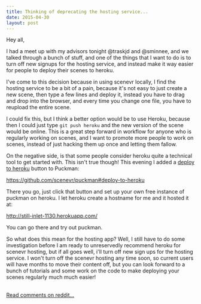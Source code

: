 ```yaml
---
title: Thinking of deprecating the hosting service...
date: 2015-04-30
layout: post
---
```

<div class="md"><p>Hey all,</p>

<p>I had a meet up with my advisors tonight @traskjd and @sminnee, and we talked through a bunch of stuff, and one of the things that I want to do is to turn off new signups for the hosting service, and instead make it way easier for people to deploy their scenes to heroku.</p>

<p>I&#39;ve come to this decision because in using scenevr locally, I find the hosting service to be a bit of a pain, because it&#39;s not easy to just create a new scene, then type a few lines and deploy it, instead you have to drag and drop into the browser, and every time you change one file, you have to reupload the entire scene.</p>

<p>I could fix this, but I think a better option would be to use Heroku, because then I could just type <code>git push heroku</code> and the new version of the scene would be online. This is a great step forward in workflow for anyone who is regularly working on scenes, and I want to promote more people to work on scenes, instead of just hacking them up once and letting them fallow.</p>

<p>On the negative side, is that some people consider heroku quite a technical tool to get started with. This isn&#39;t true though! This evening I added a <a href="https://devcenter.heroku.com/articles/heroku-button">deploy to heroku</a> button to Puckman:</p>

<p><a href="https://github.com/scenevr/puckman#deploy-to-heroku">https://github.com/scenevr/puckman#deploy-to-heroku</a></p>

<p>There you go, just click that button and set up your own free instance of puckman on heroku. I let heroku create a hostname for me and it hosted it at:</p>

<p><a href="http://still-inlet-1130.herokuapp.com/">http://still-inlet-1130.herokuapp.com/</a></p>

<p>You can go there and try out puckman.</p>

<p>So what does this mean for the hosting app? Well, I still have to do some investigation before I am ready to unreservedly recommend heroku for scenevr hosting, but if all goes well, i&#39;ll turn off new sign ups for the hosting service. I won&#39;t turn off the scenevr hosting any time soon, so current users will have months to move their content off, but you can look forward to a bunch of tutorials and some work on the code to make deploying your scenes regularly much much easier!</p>
</div><br /><a href='http://www.reddit.com/r/scenevr/comments/34e3o0/thinking_of_deprecating_the_hosting_service/'>Read comments on reddit...</a>
